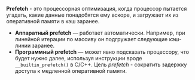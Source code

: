 **Prefetch** - это процессорная оптимизация, когда процессор пытается угадать, какие данные понадобятся ему вскоре, и загружает их из оперативной памяти в кэш заранее.
- **Аппаратный prefetch** — работает автоматически. Например, при линейной итерации по массиву он подгружает следующие кэш-линии заранее.
- **Программный prefetch** — может явно подсказать процессору, что будет нужно далее, используя инструкции вроде `__builtin_prefetch()` в C/C++.
Цель *prefetch* - сократить задержку доступа к медленной оперативной памяти.